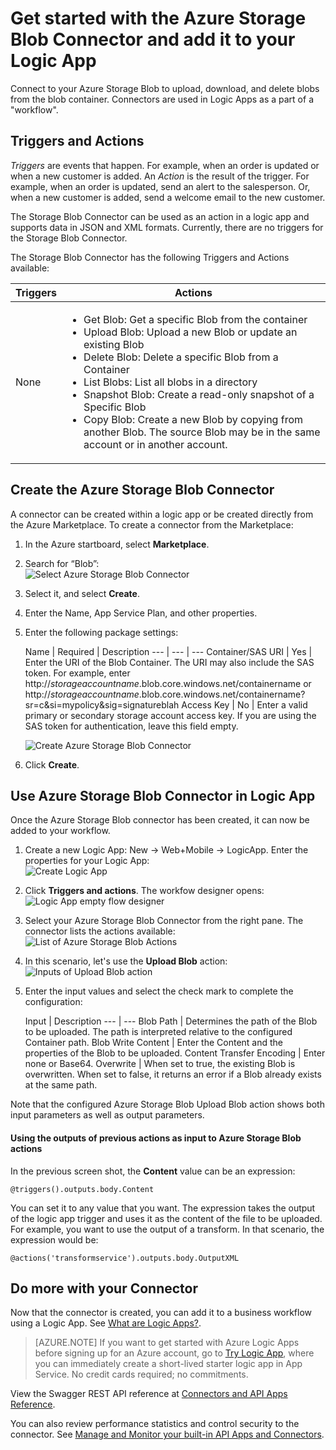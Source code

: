 <properties 
   pageTitle="Using the Azure Storage Blob Connector in Logic Apps | Microsoft Azure App Service" 
   description="How to create and configure the Azure Storage Blob Connector or API app and use it in a logic app in Azure App Service" 
   services="app-service\logic" 
   documentationCenter=".net,nodejs,java" 
   authors="anuragdalmia" 
   manager="dwrede" 
   editor=""/>

<tags
   ms.service="app-service-logic"
   ms.devlang="multiple"
   ms.topic="article"
   ms.tgt_pltfrm="na"
   ms.workload="integration" 
   ms.date="11/30/2015"
   ms.author="rajram"/>
   
# Get started with the Azure Storage Blob Connector and add it to your Logic App 
Connect to your Azure Storage Blob to upload, download, and delete blobs from the blob container. Connectors are used in Logic Apps as a part of a "workflow". 

## Triggers and Actions
*Triggers* are events that happen. For example, when an order is updated or when a new customer is added. An *Action* is the result of the trigger. For example, when an order is updated, send an alert to the salesperson. Or, when a new customer is added, send a welcome email to the new customer. 

The Storage Blob Connector can be used as an action in a logic app and supports data in JSON and XML formats. Currently, there are no triggers for the Storage Blob Connector. 

The Storage Blob Connector has the following Triggers and Actions available: 

Triggers | Actions
--- | ---
None | <ul><li>Get Blob: Get a specific Blob from the container</li><li>Upload Blob: Upload a new Blob or update an existing Blob</li><li>Delete Blob: Delete a specific Blob from a Container</li><li>List Blobs: List all blobs in a directory</li><li>Snapshot Blob: Create a read-only snapshot of a Specific Blob</li><li>Copy Blob: Create a new Blob by copying from another Blob.  The source Blob may be in the same account or in another account.</li></ul>


## Create the Azure Storage Blob Connector

A connector can be created within a logic app or be created directly from the Azure Marketplace. To create a connector from the Marketplace:  

1. In the Azure startboard, select **Marketplace**.
2. Search for “Blob”:  
    ![Select Azure Storage Blob Connector][2]

3. Select it, and select **Create**.
4. Enter the Name, App Service Plan, and other properties.
5. Enter the following package settings:

    Name | Required |  Description
--- | --- | ---
Container/SAS URI | Yes | Enter the URI of the Blob Container. The URI may also include the SAS token. For example, enter http://*storageaccountname*.blob.core.windows.net/containername or http://*storageaccountname*.blob.core.windows.net/containername?sr=c&si=mypolicy&sig=signatureblah
Access Key | No | Enter a valid primary or secondary storage account access key. If you are using the SAS token for authentication, leave this field empty.

    ![Create Azure Storage Blob Connector][3]

6. Click **Create**.

## Use Azure Storage Blob Connector in Logic App
Once the Azure Storage Blob connector has been created, it can now be added to your workflow.

1. Create a new Logic App: New -> Web+Mobile -> LogicApp. Enter the properties for your Logic App:  
    ![Create Logic App][4]

2. Click **Triggers and actions**. The workfow designer opens:  
    ![Logic App empty flow designer][5]

3. Select your Azure Storage Blob Connector from the right pane. The connector lists the actions available:  
    ![List of Azure Storage Blob Actions][10]

4. In this scenario, let's use the **Upload Blob** action:  
    ![Inputs of Upload Blob action][11]

5. Enter the input values and select the check mark to complete the configuration:

    Input | Description
--- | ---
Blob Path | Determines the path of the Blob to be uploaded. The path is interpreted relative to the configured Container path.
Blob Write Content | Enter the Content and the properties of the Blob to be uploaded.
Content Transfer Encoding | Enter none or Base64.
Overwrite | When set to true, the existing Blob is overwritten. When set to false, it returns an error if a Blob already exists at the same path.

Note that the configured Azure Storage Blob Upload Blob action shows both input parameters as well as output parameters.

#### Using the outputs of previous actions as input to Azure Storage Blob actions
In the previous screen shot, the **Content** value can be an expression:

    @triggers().outputs.body.Content

You can set it to any value that you want. The expression takes the output of the logic app trigger and uses it as the content of the file to be uploaded. For example, you want to use the output of a transform. In that scenario, the expression would be:

    @actions('transformservice').outputs.body.OutputXML

## Do more with your Connector
Now that the connector is created, you can add it to a business workflow using a Logic App. See [What are Logic Apps?](app-service-logic-what-are-logic-apps.md).

>[AZURE.NOTE] If you want to get started with Azure Logic Apps before signing up for an Azure account, go to [Try Logic App](https://tryappservice.azure.com/?appservice=logic), where you can immediately create a short-lived starter logic app in App Service. No credit cards required; no commitments.

View the Swagger REST API reference at [Connectors and API Apps Reference](http://go.microsoft.com/fwlink/p/?LinkId=529766).

You can also review performance statistics and control security to the connector. See [Manage and Monitor your built-in API Apps and Connectors](app-service-logic-monitor-your-connectors.md).

<!-- Image reference -->
[2]: ./media/app-service-logic-connector-azurestorageblob/SelectAzureStorageBlobConnector.PNG
[3]: ./media/app-service-logic-connector-azurestorageblob/CreateAzureStorageBlobConnector.PNG
[4]: ./media/app-service-logic-connector-azurestorageblob/CreateLogicApp.PNG
[5]: ./media/app-service-logic-connector-azurestorageblob/LogicAppEmptyFlowDesigner.PNG
[6]: ./media/app-service-logic-connector-azurestorageblob/ChooseBlobAvailableTrigger.PNG
[7]: ./media/app-service-logic-connector-azurestorageblob/BasicInputsBlobAvailableTrigger.PNG
[8]: ./media/app-service-logic-connector-azurestorageblob/AdvancedInputsBlobAvailableTrigger.PNG
[9]: ./media/app-service-logic-connector-azurestorageblob/ConfiguredBlobAvailableTrigger.PNG
[10]: ./media/app-service-logic-connector-azurestorageblob/ListOfAzureStorageBlobActions.PNG
[11]: ./media/app-service-logic-connector-azurestorageblob/BasicInputsUploadBlob.PNG
 


